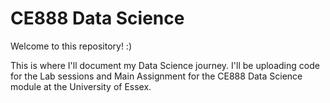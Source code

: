 # CE888 Data Science

Welcome to this repository! :)

This is where I'll document my Data Science journey.
I'll be uploading code for the Lab sessions and Main Assignment for the CE888 Data Science module at the University of Essex.
